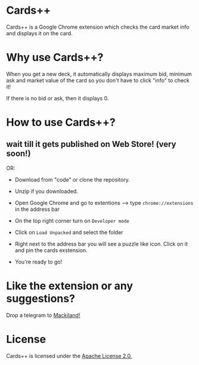 # Cards++


Cards++ is a Google Chrome extension which checks the card market info and displays it on the card.

# Why use Cards++?

 When you get a new deck, it automatically displays maximum bid, minimum ask and market value of the card so you don't have to click "info" to check it!
 
 If there is no bid or ask, then it displays 0.
 
 # How to use Cards++?
 
 ## wait till it gets published on Web Store! (very soon!)
 
 OR:
 
 * Download from "code" or clone the repository. 
 
 * Unzip if you downloaded.
 
 * Open Google Chrome and go to extentions --> type `chrome://extensions` in the address bar
 
 * On the top right corner turn on `Developer mode`
 
 * Click on `Load Unpacked` and select the folder
 
 * Right next to the address bar you will see a puzzle like icon. Click on it and pin the cards exstension.
 
 * You're ready to go!  


# Like the extension or any suggestions?

Drop a telegram to [Mackiland!](https://nationstates.net/nation=mackiland)

# License

Cards++ is licensed under the [Apache License 2.0.](http://www.apache.org/licenses/LICENSE-2.0)

